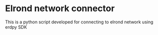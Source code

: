 # Elrond network connector

This is a python script developed for connecting to elrond network using erdpy SDK

